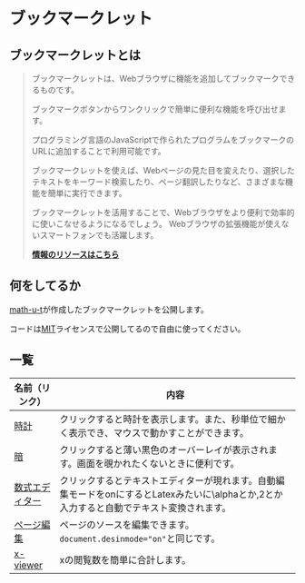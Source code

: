 # ブックマークレット #

## ブックマークレットとは ##

>ブックマークレットは、Webブラウザに機能を追加してブックマークできるものです。
>
>ブックマークボタンからワンクリックで簡単に便利な機能を呼び出せます。
>
>プログラミング言語のJavaScriptで作られたプログラムをブックマークのURLに追加することで利用可能です。
>
>ブックマークレットを使えば、Webページの見た目を変えたり、選択したテキストをキーワード検索したり、ページ翻訳したりなど、さまざまな機能を簡単に実行できます。
>
>ブックマークレットを活用することで、Webブラウザをより便利で効率的に使いこなせるようになるでしょう。
Webブラウザの拡張機能が使えないスマートフォンでも活躍します。
>
>**[情報のリソースはこちら](https://web-camp.io/magazine/archives/83740/)**

## 何をしてるか ##

[math-u-t](https://github.com/math-u-t)が作成したブックマークレットを公開します。

コードは[MIT](LICENSE)ライセンスで公開してるので自由に使ってください。

## 一覧 ##

|名前（リンク）|内容|
|-|-|
|[時計](bookmarklet/watch.md)|クリックすると時計を表示します。また、秒単位で細かく表示でき、マウスで動かすことができます。|
|[暗](bookmarklet/dark.md)|クリックすると薄い黒色のオーバーレイが表示されます。画面を覗かれたくないときに便利です。|
|[数式エディター](bookmarklet/math.md)|クリックするとテキストエディターが現れます。自動編集モードをonにするとLatexみたいに\alphaとか\,2とか入力すると自動でテキスト変換されます。|
|[ページ編集](markdown/edit.md)|ページのソースを編集できます。`document.desinmode="on"`と同じです。|
|[x-viewer](markdown/x-viewer.md)|xの閲覧数を簡単に合計します。|